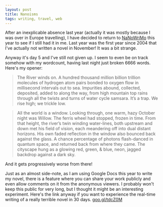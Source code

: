 ```yaml
---
layout: post
title: Nanoisms
tags: writing, travel, web
---
```


After an inexplicable absence last year (actually it was mostly because I was over in Europe travelling), I have decided to return to [NaNoWriMo](http://nanowrimo.org/) this year to see if I still had it in me. Last year was the first year since 2004 that I've actually not written a novel in November! It was a bit strange. 

Anyway it's day 5 and I've still not given up. I seem to even be on track somehow with my wordcount, having last night just broken 6666 words. Here's my opener:

>The River winds on. A hundred thousand million billion trillion molecules of hydrogen atom pairs bonded to oxygen flow in millisecond intervals out to sea. Impurities abound, collected, deposited, added to along the way, from high mountain top rains through all the twists and turns of water cycle samsara. It’s a trap. We rise high; we trickle low.

>All the world is a window. Looking through, one warm, hazy October night was Willow. The ferris wheel had stopped, frozen in time. From that height, the river’s twin winding water-lines, both upstream and down met his field of vision, each meandering off into dual distant horizons. His own faded reflection in the window also bounced back against the glass. A chance percentage of photons flash-danced in quantum space, and returned back from where they came. The cityscape hung as a glowing red, green, & blue, neon, jagged backdrop against a dark sky.

And it gets progressively worse from there!

Just as an almost side-note, as I am using Google Docs this year to write my novel, there is a feature where you can share your work publicly and even allow comments on it from the anonymous viewers. I probably won't keep this public for very long, but I thought it might be an interesting experiment. Here's the link anyway if you want to experience the real-time writing of a really terrible novel in 30 days. [goo.gl/tdcZ0M](http://goo.gl/tdcZ0M)